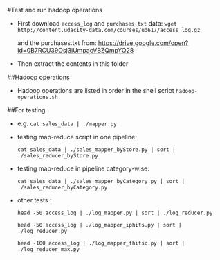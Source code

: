 #Test and run hadoop operations
* First download `access_log` and `purchases.txt` data:
  `wget http://content.udacity-data.com/courses/ud617/access_log.gz`

  and the purchases.txt from:
  https://drive.google.com/open?id=0B7RCU39Osj3iUmpacVBZQmpYQ28
* Then extract the contents in this folder

##Hadoop operations
* Hadoop operations are listed in order in the shell script `hadoop-operations.sh`

##For testing
* e.g. `cat sales_data | ./mapper.py`
* testing map-reduce script in one pipeline:

  `cat sales_data | ./sales_mapper_byStore.py | sort | ./sales_reducer_byStore.py`

* testing map-reduce in pipeline category-wise:

  `cat sales_data | ./sales_mapper_byCategory.py | sort | ./sales_reducer_byCategory.py`

* other tests :

  `head -50 access_log | ./log_mapper.py | sort | ./log_reducer.py`

  `head -50 access_log | ./log_mapper_iphits.py | sort | ./log_reducer.py`

  `head -100 access_log | ./log_mapper_fhitsc.py | sort | ./log_reducer_max.py`
